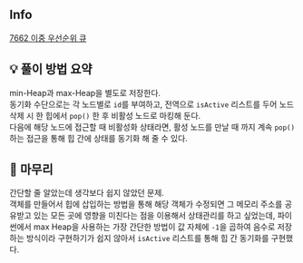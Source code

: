 ## Info
[7662 이중 우선순위 큐](https://www.acmicpc.net/problem/7662)

## 💡 풀이 방법 요약
min-Heap과 max-Heap을 별도로 저장한다.  
동기화 수단으로는 각 노드별로 `id`를 부여하고, 전역으로 `isActive` 리스트를 두어 노드 삭제 시 한 힙에서 `pop()` 한 후 비활성 노드로 마킹해 둔다.  
다음에 해당 노드에 접근할 때 비활성화 상태라면, 활성 노드를 만날 때 까지 계속 `pop()` 하는 접근을 통해 힙 간에 상태를 동기화 해 줄 수 있다.


## 🙂 마무리
간단할 줄 알았는데 생각보다 쉽지 않았던 문제.  
객체를 만들어서 힙에 삽입하는 방법을 통해 해당 객체가 수정되면 그 메모리 주소를 공유받고 있는 모든 곳에 영향을 미친다는 점을 이용해서 상태관리를 하고 싶었는데, 파이썬에서 max Heap을 사용하는 가장 간단한 방법이 값 자체에 `-1`을 곱하여 음수로 저장하는 방식이라 구현하기가 쉽지 않아서 `isActive` 리스트를 통해 힙 간 동기화를 구현했다.
